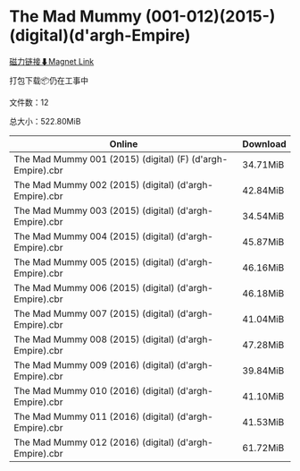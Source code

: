 # The Mad Mummy (001-012)(2015-)(digital)(d'argh-Empire)

[磁力链接⬇Magnet Link](magnet:?xt=urn:btih:85a03e6312f222730a3406aee34565cd34e67c87&dn=The%20Mad%20Mummy%20%28001-012%29%282015-%29%28digital%29%28d%27argh-Empire%29)

打包下载📦仍在工事中

文件数：12

总大小：522.80MiB

Online | Download
--- | ---
The Mad Mummy 001 (2015) (digital) (F) (d'argh-Empire).cbr | 34.71MiB
The Mad Mummy 002 (2015) (digital) (d'argh-Empire).cbr | 42.84MiB
The Mad Mummy 003 (2015) (digital) (d'argh-Empire).cbr | 34.54MiB
The Mad Mummy 004 (2015) (digital) (d'argh-Empire).cbr | 45.87MiB
The Mad Mummy 005 (2015) (digital) (d'argh-Empire).cbr | 46.16MiB
The Mad Mummy 006 (2015) (digital) (d'argh-Empire).cbr | 46.18MiB
The Mad Mummy 007 (2015) (digital) (d'argh-Empire).cbr | 41.04MiB
The Mad Mummy 008 (2015) (digital) (d'argh-Empire).cbr | 47.28MiB
The Mad Mummy 009 (2016) (digital) (d'argh-Empire).cbr | 39.84MiB
The Mad Mummy 010 (2016) (digital) (d'argh-Empire).cbr | 41.10MiB
The Mad Mummy 011 (2016) (digital) (d'argh-Empire).cbr | 41.53MiB
The Mad Mummy 012 (2016) (digital) (d'argh-Empire).cbr | 61.72MiB